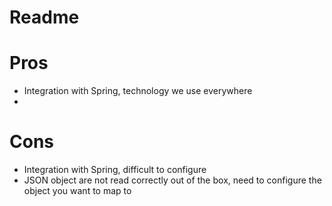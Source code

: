# Readme

# Pros
- Integration with Spring, technology we use everywhere
-

# Cons
- Integration with Spring, difficult to configure
- JSON object are not read correctly out of the box, need to configure 
the object you want to map to